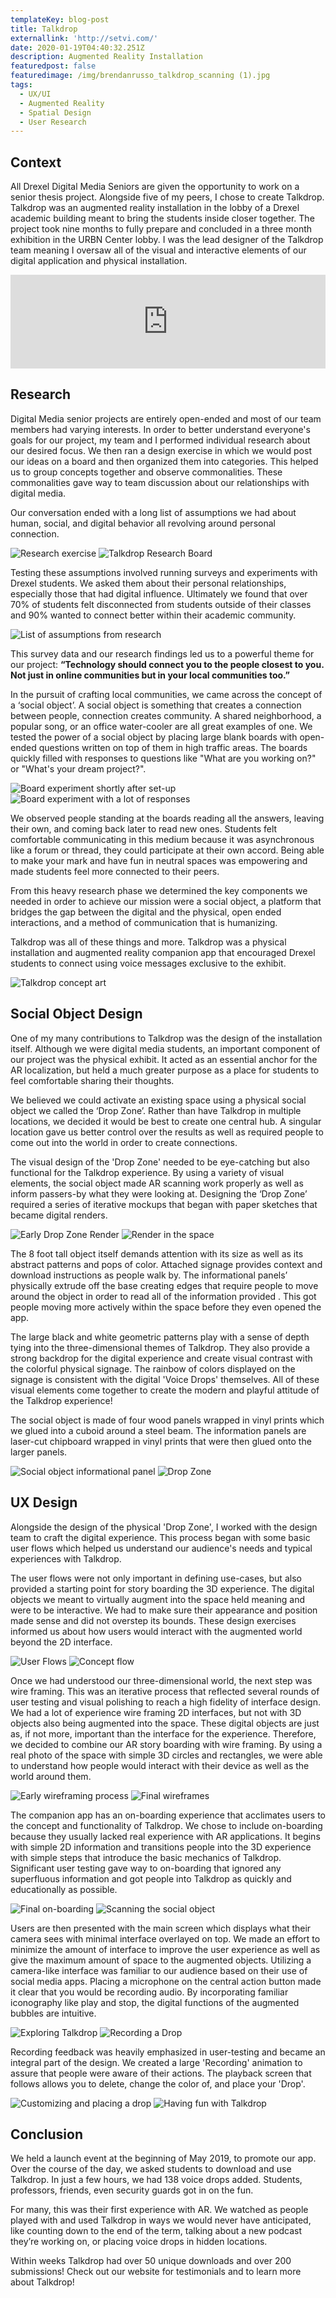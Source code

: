 ```yaml
---
templateKey: blog-post
title: Talkdrop
externallink: 'http://setvi.com/'
date: 2020-01-19T04:40:32.251Z
description: Augmented Reality Installation
featuredpost: false
featuredimage: /img/brendanrusso_talkdrop_scanning (1).jpg
tags:
  - UX/UI
  - Augmented Reality
  - Spatial Design
  - User Research
---
```

## Context

All Drexel Digital Media Seniors are given the opportunity to work on a senior thesis project. Alongside five of my peers, I chose to create Talkdrop. Talkdrop was an augmented reality installation in the lobby of a Drexel academic building meant to bring the students inside closer together.  The project took nine months to fully prepare and concluded in a three month exhibition in the URBN Center lobby. I was the lead designer of the Talkdrop team meaning I oversaw all of the visual and interactive elements of our digital application and physical installation.

<iframe width="100%" height="auto" src="https://www.youtube.com/embed/9WrczNlywYI?controls=0" frameborder="0" allow="accelerometer; autoplay; encrypted-media; gyroscope; picture-in-picture" allowfullscreen></iframe>

## Research

Digital Media senior projects are entirely open-ended and most of our team members had varying interests. In order to better understand everyone's goals for our project, my team and I performed individual research about our desired focus. We then ran a design exercise in which we would post our ideas on a board and then organized them into categories. This helped us to group concepts together and observe commonalities. These commonalities gave way to team discussion about our relationships with digital media.

Our conversation ended with a long list of assumptions we had about human, social, and digital behavior all revolving around personal connection.

![Research exercise](//a.storyblok.com/f/52110/480x270/e3509b3cff/brendanrusso_talkdrop_researchexercise.gif) ![Talkdrop Research Board](//a.storyblok.com/f/52110/1920x1080/3dd58625f9/brendanrusso_talkdropresearchboard.jpg)

Testing these assumptions involved running surveys and experiments with Drexel students. We asked them about their personal relationships, especially those that had digital influence. Ultimately we found that over 70% of students felt disconnected from students outside of their classes and 90% wanted to connect better within their academic community.

![List of assumptions from research](//a.storyblok.com/f/52110/1280x960/a6b87c4545/brendanrusso_talkdrop_assumptions.JPG)

This survey data and our research findings led us to a powerful theme for our project: **“Technology should connect you to the people closest to you. Not just in online communities but in your local communities too.”**

In the pursuit of crafting local communities, we came across the concept of a ‘social object’. A social object is something that creates a connection between people, connection creates community. A shared neighborhood, a popular song, or an office water-cooler are all great examples of one. We tested the power of a social object by placing large blank boards with open-ended questions written on top of them in high traffic areas. The boards quickly filled with responses to questions like "What are you working on?" or "What's your dream project?". 

![Board experiment shortly after set-up](//a.storyblok.com/f/52110/1478x1191/fa8c483eb2/brendanrusso_talkdrop_boardfilling.jpg) ![Board experiment with a lot of responses](//a.storyblok.com/f/52110/1478x1191/d1578bdc44/brendanrusso_talkdrop_impossibleboard.jpg)

We observed people standing at the boards reading all the answers, leaving their own, and coming back later to read new ones. Students felt comfortable communicating in this medium because it was asynchronous like a forum or thread, they could participate at their own accord. Being able to make your mark and have fun in neutral spaces was empowering and made students feel more connected to their peers. 

From this heavy research phase we determined the key components we needed in order to achieve our mission were a social object, a platform that bridges the gap between the digital and the physical, open ended interactions, and a method of communication that is humanizing.

Talkdrop was all of these things and more. Talkdrop was a physical installation and augmented reality companion app that encouraged Drexel students to connect using voice messages exclusive to the exhibit.

![Talkdrop concept art](//a.storyblok.com/f/52110/1999x1124/596a7509de/brendanrusso_talkdrop_conceptart.jpg)

## Social Object Design

One of my many contributions to Talkdrop was the design of the installation itself. Although we were digital media students, an important component of our project was the physical exhibit. It acted as an essential anchor for the AR localization, but held a much greater purpose as a place for students to feel comfortable sharing their thoughts. 

We believed we could activate an existing space using a physical social object we called the ‘Drop Zone’. Rather than have Talkdrop in multiple locations, we decided it would be best to create one central hub. A singular location gave us better control over the results as well as required people to come out into the world in order to create connections.

The visual design of the 'Drop Zone' needed to be eye-catching but also functional for the Talkdrop experience. By using a variety of visual elements, the social object made AR scanning work properly as well as inform passers-by what they were looking at. Designing the ‘Drop Zone’ required a series of iterative mockups that began with paper sketches that became digital renders. 

![Early Drop Zone Render](//a.storyblok.com/f/52110/1920x1440/0f4b609ce9/brendanrusso_talkdrop_socialobjectearlyrender.jpg) ![Render in the space](//a.storyblok.com/f/52110/1920x1440/65a9f41693/brendanrusso_talkdrop_socialobjectrender.jpg)

The 8 foot tall object itself demands attention with its size as well as its abstract patterns and pops of color. Attached signage provides context and download instructions as people walk by. The informational panels’ physically extrude off the base creating edges that require people to move around the object in order to read all of the information provided . This got people moving more actively within the space before they even opened the app.

The large black and white geometric patterns play with a sense of depth tying into the three-dimensional themes of Talkdrop. They also provide a strong backdrop for the digital experience and create visual contrast with the colorful physical signage. The rainbow of colors displayed on the signage is consistent with the digital 'Voice Drops' themselves. All of these visual elements come together to create the modern and playful attitude of the Talkdrop experience!

The social object is made of four wood panels wrapped in vinyl prints which we glued into a cuboid around a steel beam. The information panels are laser-cut chipboard wrapped in vinyl prints that were then glued onto the larger panels.

![Social object informational panel](//a.storyblok.com/f/52110/989x1232/a1dfded54a/brendanrusso_talkdrop_socialobjectclose.jpg) ![Drop Zone](//a.storyblok.com/f/52110/989x1232/14a7afb52f/brendanrusso_talkdrop_socialobject.jpg)

## UX Design

Alongside the design of the physical 'Drop Zone', I worked with the design team to craft the digital experience. This process began with some basic user flows which helped us understand our audience's needs and typical experiences with Talkdrop. 

The user flows were not only important in defining use-cases, but also provided a starting point for story boarding the 3D experience. The digital objects we meant to virtually augment into the space held meaning and were to be interactive. We had to make sure their appearance and position made sense and did not overstep its bounds. These design exercises informed us about how users would interact with the augmented world beyond the 2D interface.

![User Flows](//a.storyblok.com/f/52110/1494x1934/0dcc4eae8e/brendanrusso_talkdrop_userflows.jpg) ![Concept flow](//a.storyblok.com/f/52110/2224x1668/377cc36dea/brendanrusso_talkdrop_conceptflow.jpg)

Once we had understood our three-dimensional world, the next step was wire framing. This was an iterative process that reflected several rounds of user testing and visual polishing to reach a high fidelity of interface design. We had a lot of experience wire framing 2D interfaces, but not with 3D objects also being augmented into the space. These digital objects are just as, if not more, important than the interface for the experience. Therefore, we decided to combine our AR story boarding with wire framing. By using a real photo of the space with simple 3D circles and rectangles, we were able to understand how people would interact with their device as well as the world around them.

![Early wireframing process](//a.storyblok.com/f/52110/7155x6057/6e13af657d/brendanrusso_talkdrop_oldwireframes.jpg) ![Final wireframes](//a.storyblok.com/f/52110/5486x1209/626d7ff013/brendanrusso_talkdrop_finalwireframes.jpg)

The companion app has an on-boarding experience that acclimates users to the concept and functionality of Talkdrop. We chose to include on-boarding because they usually lacked real experience with AR applications. It begins with simple 2D information and transitions people into the 3D experience with simple steps that introduce the basic mechanics of Talkdrop. Significant user testing gave way to on-boarding that ignored any superfluous information and got people into Talkdrop as quickly and educationally as possible.

![Final on-boarding](//a.storyblok.com/f/52110/720x863/6efe31321d/brendanrusso_talkdrop_onboarding.jpg) ![Scanning the social object](//a.storyblok.com/f/52110/720x863/725bcefe5d/brendanrusso_talkdrop_scanning.jpg)

Users are then presented with the main screen which displays what their camera sees with minimal interface overlayed on top. We made an effort to minimize the amount of interface to improve the user experience as well as give the maximum amount of space to the augmented objects. Utilizing a camera-like interface was familiar to our audience based on their use of social media apps. Placing a microphone on the central action button made it clear that you would be recording audio. By incorporating familiar iconography like play and stop, the digital functions of the augmented bubbles are intuitive. 

![Exploring Talkdrop](//a.storyblok.com/f/52110/1620x1080/33562cb1ca/brendanrusso_talkdrop_exploring.jpg) ![Recording a Drop](//a.storyblok.com/f/52110/1620x1080/1de1f726a5/brendanrusso_talkdrop_recording.jpg)

Recording feedback was heavily emphasized in user-testing and became an integral part of the design. We created a large 'Recording' animation to assure that people were aware of their actions. The playback screen that follows allows you to delete, change the color of, and place your 'Drop'.

![Customizing and placing a drop](//a.storyblok.com/f/52110/1620x1080/0530cca8f3/brendanrusso_talkdrop_customizing.jpg) ![Having fun with Talkdrop](//a.storyblok.com/f/52110/1620x1080/8b9587bb5a/brendanrusso_havingfunwithtalkdrop.jpg)

## Conclusion

We held a launch event at the beginning of May 2019, to promote our app. Over the course of the day, we asked students to download and use Talkdrop. In just a few hours, we had 138 voice drops added. Students, professors, friends, even security guards got in on the fun. 

For many, this was their first experience with AR. We watched as people played with and used Talkdrop in ways we would never have anticipated, like counting down to the end of the term, talking about a new podcast they’re working on, or placing voice drops in hidden locations.

Within weeks Talkdrop had over 50 unique downloads and over 200 submissions! Check out our website for testimonials and to learn more about Talkdrop!
